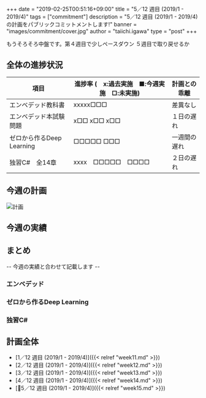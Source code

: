 +++
date = "2019-02-25T00:51:16+09:00"
title = "5／12 週目 (2019/1 - 2019/4)"
tags = ["commitment"]
description = "5／12 週目 (2019/1 - 2019/4)の計画をパブリックコミットメントします!"
banner = "images/commitment/cover.jpg"
author = "taiichi.igawa"
type = "post"
+++

もうそろそろ中盤です。第４週目で少しペースダウン
５週目で取り戻せるか

<!-- more -->

## 全体の進捗状況

| 項目                  | 進捗率 (　x:過去実施　■:今週実施　□:未実施) | 計画との乖離 |
|---------------------|----------------------------|--------|
| エンベデッド教科書           | xxxxx□□□                   | 差異なし   |
| エンベデッド本試験問題         | x□□ x□□ x□□                | １日の遅れ  |
| ゼロから作るDeep Learning | □□□□□ □□□                  | 一週間の遅れ |
| 独習C\#　全14章          | xxxx　□□□□□　□□□□            | ２日の遅れ  |

## 今週の計画

![計画](/images/commitment/week15/week15_plan.JPG)

## 今週の実績
<!--
![実績](/images/commitment/week15/week15_done.JPG)
![勉強時間の合計](/images/commitment/week15/week15_circle.png)
![勉強時間の分布](/images/commitment/week15/week15_chart.png)
-->
## まとめ
-- 今週の実績と合わせて記載します --

### エンベデッド
### ゼロから作るDeep Learning
### 独習C\#

## 計画全体
* [1／12 週目 (2019/1 - 2019/4)]({{< relref "week11.md" >}})
* [2／12 週目 (2019/1 - 2019/4)]({{< relref "week12.md" >}})
* [3／12 週目 (2019/1 - 2019/4)]({{< relref "week13.md" >}})
* [4／12 週目 (2019/1 - 2019/4)]({{< relref "week14.md" >}})
* [5／12 週目 (2019/1 - 2019/4)]({{< relref "week15.md" >}})


